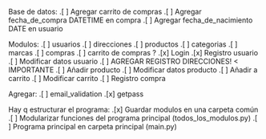 Base de datos:
.[ ] Agregar carrito de compras
.[ ] Agregar fecha_de_compra DATETIME en compra
.[ ] Agregar fecha_de_nacimiento DATE en usuario

Modulos:
.[ ] usuarios
.[ ] direcciones
.[ ] productos
.[ ] categorias
.[ ] marcas
.[ ] compras
.[ ] carrito de compras ?
.[x] Login
.[x] Registro usuario
.[ ] Modificar datos usuario
.[ ] AGREGAR REGISTRO DIRECCIONES! < IMPORTANTE
.[ ] Añadir producto
.[ ] Modificar datos producto
.[ ] Añadir a carrito
.[ ] Modificar carrito
.[ ] Registro compra

Agregar:
.[ ] email_validation
.[x] getpass

Hay q estructurar el programa:
.[x] Guardar modulos en una carpeta común
.[ ] Modularizar funciones del programa principal (todos_los_modulos.py)
.[ ] Programa principal en carpeta principal (main.py)
